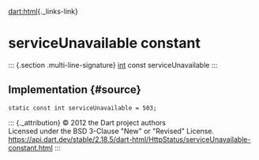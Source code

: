 [dart:html](../../dart-html/dart-html-library){._links-link}

serviceUnavailable constant
===========================

::: {.section .multi-line-signature}
[int](../../dart-core/int-class) const serviceUnavailable
:::

Implementation {#source}
--------------

``` {.language-dart data-language="dart"}
static const int serviceUnavailable = 503;
```

::: {._attribution}
© 2012 the Dart project authors\
Licensed under the BSD 3-Clause \"New\" or \"Revised\" License.\
<https://api.dart.dev/stable/2.18.5/dart-html/HttpStatus/serviceUnavailable-constant.html>
:::
